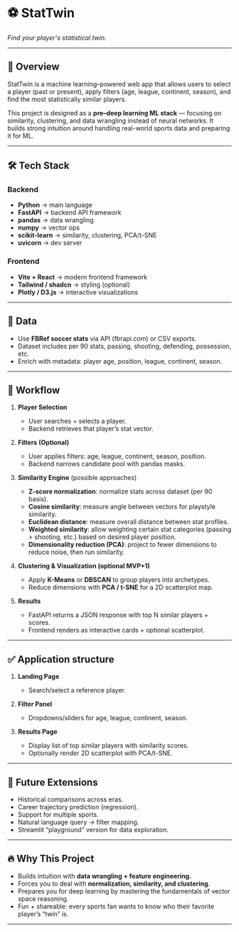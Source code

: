 # ⚽ StatTwin

*Find your player's statistical twin.*

---

## 🎯 Overview

StatTwin is a machine learning–powered web app that allows users to select a player (past or present), apply filters (age, league, continent, season), and find the most statistically similar players.

This project is designed as a **pre–deep learning ML stack** — focusing on similarity, clustering, and data wrangling instead of neural networks. It builds strong intuition around handling real-world sports data and preparing it for ML.

---

## 🛠️ Tech Stack

### Backend

* **Python** → main language
* **FastAPI** → backend API framework
* **pandas** → data wrangling
* **numpy** → vector ops
* **scikit-learn** → similarity, clustering, PCA/t-SNE
* **uvicorn** → dev server

### Frontend

* **Vite + React** → modern frontend framework
* **Tailwind / shadcn** → styling (optional)
* **Plotly / D3.js** → interactive visualizations

---

## 📂 Data

* Use **FBRef soccer stats** via API (fbrapi.com) or CSV exports.
* Dataset includes per 90 stats, passing, shooting, defending, possession, etc.
* Enrich with metadata: player age, position, league, continent, season.

---

## 🔄 Workflow

1. **Player Selection**

   * User searches + selects a player.
   * Backend retrieves that player’s stat vector.

2. **Filters (Optional)**

   * User applies filters: age, league, continent, season, position.
   * Backend narrows candidate pool with pandas masks.

3. **Similarity Engine** (possible approaches)

   * **Z-score normalization**: normalize stats across dataset (per 90 basis).
   * **Cosine similarity**: measure angle between vectors for playstyle similarity.
   * **Euclidean distance**: measure overall distance between stat profiles.
   * **Weighted similarity**: allow weighting certain stat categories (passing > shooting, etc.) based on desired player position.
   * **Dimensionality reduction (PCA)**: project to fewer dimensions to reduce noise, then run similarity.

4. **Clustering & Visualization (optional MVP+1)**

   * Apply **K-Means** or **DBSCAN** to group players into archetypes.
   * Reduce dimensions with **PCA / t-SNE** for a 2D scatterplot map.

5. **Results**

   * FastAPI returns a JSON response with top N similar players + scores.
   * Frontend renders as interactive cards + optional scatterplot.

---

## ✅ Application structure

1. **Landing Page**

   * Search/select a reference player.

2. **Filter Panel**

   * Dropdowns/sliders for age, league, continent, season.

3. **Results Page**

   * Display list of top similar players with similarity scores.
   * Optionally render 2D scatterplot with PCA/t-SNE.

---

## 🌟 Future Extensions

* Historical comparisons across eras.
* Career trajectory prediction (regression).
* Support for multiple sports.
* Natural language query → filter mapping.
* Streamlit “playground” version for data exploration.

---

## 🔥 Why This Project

* Builds intuition with **data wrangling + feature engineering.**
* Forces you to deal with **normalization, similarity, and clustering**.
* Prepares you for deep learning by mastering the fundamentals of vector space reasoning.
* Fun + shareable: every sports fan wants to know who their favorite player’s “twin” is.

---
